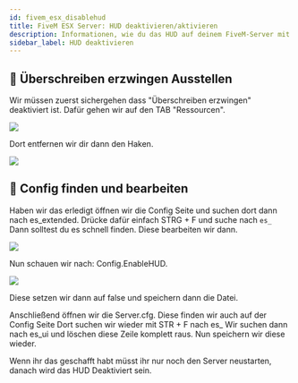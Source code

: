 ```yaml
---
id: fivem_esx_disablehud
title: FiveM ESX Server: HUD deaktivieren/aktivieren
description: Informationen, wie du das HUD auf deinem FiveM-Server mit ESX von ZAP-Hosting deaktiveren/aktivieren kannst - ZAP-Hosting.com Dokumentationen
sidebar_label: HUD deaktivieren
---
```


## 📔 Überschreiben erzwingen Ausstellen

Wir müssen zuerst sichergehen dass "Überschreiben erzwingen" deaktiviert ist.
Dafür gehen wir auf den TAB "Ressourcen".

![](https://screensaver01.zap-hosting.com/index.php/s/6ZXxWHN4wCE6WcE/preview)

Dort entfernen wir dir dann den Haken.

![](https://screensaver01.zap-hosting.com/index.php/s/gQ885gn4qkCyxbi/preview)

## 📑 Config finden und bearbeiten

Haben wir das erledigt öffnen wir die Config Seite und suchen dort dann nach es_extended.
Drücke dafür einfach STRG + F und suche nach `es_`
Dann solltest du es schnell finden.
Diese bearbeiten wir dann.

![](https://screensaver01.zap-hosting.com/index.php/s/gNyanXGeexobkeC/preview)

Nun schauen wir nach: Config.EnableHUD.

![](https://screensaver01.zap-hosting.com/index.php/s/25HfeCciXc3wRZr/preview)

Diese setzen wir dann auf false und speichern dann die Datei.

Anschließend öffnen wir die Server.cfg.
Diese finden wir auch auf der Config Seite
Dort suchen wir wieder mit STR + F nach es_
Wir suchen dann nach es_ui und löschen diese Zeile komplett raus.
Nun speichern wir diese wieder.


Wenn ihr das geschafft habt müsst ihr nur noch den Server neustarten, danach wird das HUD Deaktiviert sein.
